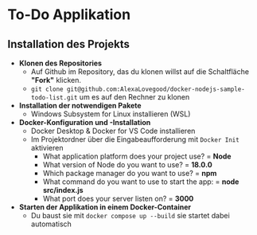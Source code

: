 # To-Do Applikation

## Installation des Projekts

- **Klonen des Repositories**
  - Auf Github im Repository, das du klonen willst auf die Schaltfläche **"Fork"** klicken.
  - `git clone git@github.com:AlexaLovegood/docker-nodejs-sample-todo-list.git` um es auf den Rechner zu klonen
- **Installation der notwendigen Pakete**
  - Windows Subsystem for Linux installieren (WSL)
- **Docker-Konfiguration und -Installation**
  - Docker Desktop & Docker for VS Code installieren
  - Im Projektordner über die Eingabeaufforderung mit `Docker Init` aktivieren
    - What application platform does your project use? = **Node**
    - What version of Node do you want to use? = **18.0.0**
    - Which package manager do you want to use? = **npm**
    - What command do you want to use to start the app: = **node src/index.js**
    - What port does your server listen on? = **3000**
- **Starten der Applikation in einem Docker-Container**
  - Du baust sie mit `docker compose up --build` sie startet dabei automatisch
